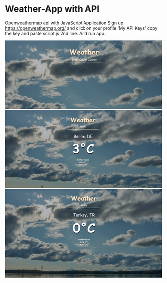# Weather-App with API
Openweathermap api with JavaScript Application
Sign up https://openweathermap.org/ and click on your profile 'My API Keys' copy the key and paste script.js 2nd line. And run app. 

![](https://github.com/guleremir/Weather-App/blob/main/weather-app/images/weather3.png)
![](https://github.com/guleremir/Weather-App/blob/main/weather-app/images/weather2.png)
![](https://github.com/guleremir/Weather-App/blob/main/weather-app/images/weather1.png)
